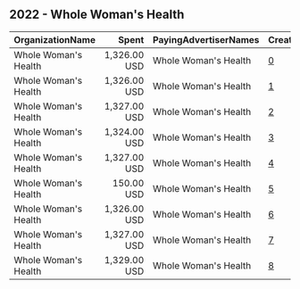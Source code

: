 ## 2022 - Whole Woman's Health 
|OrganizationName|Spent|PayingAdvertiserNames|CreativeUrls|Impressions|Genders|AgeBrackets|CountryCodes|BillingAddresses|CandidateBallotInformation|
|:---|---:|:---|:---|---:|:---|:---|:---|:---|:---|
|Whole Woman's Health|1,326.00 USD|Whole Woman's Health|[0](https://www.snap.com/political-ads/asset/04020ade8968cfd419b15e6845811eb6f753af09e29a95a1d6dabbcf923f3981?mediaType=mp4)|476,670|FEMALE|24-|united states|"1001 E. Market Street,Charlottesville,22902,US"||
|Whole Woman's Health|1,326.00 USD|Whole Woman's Health|[1](https://www.snap.com/political-ads/asset/04020ade8968cfd419b15e6845811eb6f753af09e29a95a1d6dabbcf923f3981?mediaType=mp4)|146,743|FEMALE|25-40|united states|"1001 E. Market Street,Charlottesville,22902,US"||
|Whole Woman's Health|1,327.00 USD|Whole Woman's Health|[2](https://www.snap.com/political-ads/asset/37973f3fb34ac401bdce2963667c2ce879d4ed554dc2e4241503c11e7060d971?mediaType=mp4)|145,339|FEMALE|18-25|united states|"1001 E. Market Street,Charlottesville,22902,US"|Texans Following the Fall of Roe|
|Whole Woman's Health|1,324.00 USD|Whole Woman's Health|[3](https://www.snap.com/political-ads/asset/67669e908a40523f92e13ec1c97139a3041bf7c5f71939281835a7a43250a148?mediaType=mp4)|128,469|FEMALE|25-40|united states|"1001 E. Market Street,Charlottesville,22902,US"||
|Whole Woman's Health|1,327.00 USD|Whole Woman's Health|[4](https://www.snap.com/political-ads/asset/04020ade8968cfd419b15e6845811eb6f753af09e29a95a1d6dabbcf923f3981?mediaType=mp4)|123,258|FEMALE|25-40|united states|"1001 E. Market Street,Charlottesville,22902,US"||
|Whole Woman's Health|150.00 USD|Whole Woman's Health|[5](https://www.snap.com/political-ads/asset/cfc53cd73510984882197ad0370264b0fefe5ae9237913635418e449c172a598?mediaType=jpeg)|122,554|||united states|"1001 E. Market Street,Charlottesville,22902,US"||
|Whole Woman's Health|1,326.00 USD|Whole Woman's Health|[6](https://www.snap.com/political-ads/asset/62971529b6b0f9f91dc8fabbe244ec20d33627a8028c759e1f26ad76dd749667?mediaType=mp4)|110,797|FEMALE|25-40|united states|"1001 E. Market Street,Charlottesville,22902,US"||
|Whole Woman's Health|1,327.00 USD|Whole Woman's Health|[7](https://www.snap.com/political-ads/asset/eda6a5a1470674bceaff2d357164001b7430afcdf7a69edf8caf141b9aee1636?mediaType=mp4)|96,802|FEMALE|25-40|united states|"1001 E. Market Street,Charlottesville,22902,US"||
|Whole Woman's Health|1,329.00 USD|Whole Woman's Health|[8](https://www.snap.com/political-ads/asset/37973f3fb34ac401bdce2963667c2ce879d4ed554dc2e4241503c11e7060d971?mediaType=mp4)|89,737|FEMALE|26-40|united states|"1001 E. Market Street,Charlottesville,22902,US"|Texans Following the Fall of Roe|
